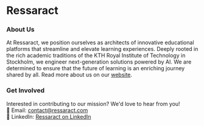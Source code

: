 # Ressaract

### About Us
At Ressaract, we position ourselves as architects of innovative educational platforms that streamline and elevate learning experiences. Deeply rooted in the rich academic traditions of the KTH Royal Institute of Technology in Stockholm, we engineer next-generation solutions powered by AI. We are determined to ensure that the future of learning is an enriching journey shared by all.
Read more about us on our [website](https://ressaract.com/).

### Get Involved
Interested in contributing to our mission? We'd love to hear from you!  
📩 Email: [contact@ressaract.com](mailto:contact@ressaract.com)  
🔗 LinkedIn: [Ressaract on LinkedIn](https://www.linkedin.com/company/ressaract/)
